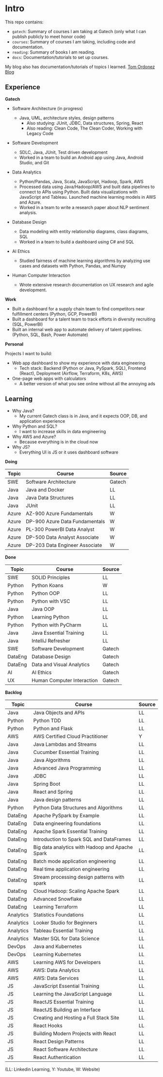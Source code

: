 # Intro

This repo contains:
* `gatech`: Summary of courses I am taking at Gatech (only what I can publish publicly to meet honor code)
* `courses`: Summary of courses I am taking, including code and documentation.
* `reading`: Summary of books I am reading.
* `docs`: Documentation/tutorials to set up courses.

My blog also has documentation/tutorials of topics I learned. [Tom Ordonez Blog](https://www.tomordonez.com/)

## Experience

**Gatech**

* Software Architecture (in progress)
  * Java, UML, architecture styles, design patterns
    * Also studying: JUnit, JDBC, Data structures, Spring, React
    * Also reading: Clean Code, The Clean Coder, Working with Legacy Code

* Software Development
  * SDLC, Java, JUnit, Test driven development
  * Worked in a team to build an Android app using Java, Android Studio, and Git

* Data Analytics
  * Python/Pandas, Java, Scala, JavaScript, Hadoop, Spark, AWS
  * Processed data using Java/Hadoop/AWS and built data pipelines to connect to APIs using Python. Built data visualizations with JavaScript and Tableau. Launched machine learning models in AWS and Azure.
  * Worked in a team to write a research paper about NLP sentiment analysis.

* Database Design
  * Data modeling with entity relationship diagrams, class diagrams, SQL
  * Worked in a team to build a dashboard using C# and SQL

* AI Ethics
  * Studied fairness of machine learning algorithms by analyzing use cases and datasets with Python, Pandas, and Numpy

* Human Computer Interaction
  * Wrote extensive research documentation on UX research and agile development.

**Work**

* Built a dashboard for a supply chain team to find competitors near fulfillment centers (Python, GCP, PowerBI)
* Built a dashboard for a talent team to track efforts in diversity recruiting (SQL, PowerBI)
* Built an internal web app to automate delivery of talent pipelines. (Python, SQL, Bash, Power Automate)

**Personal**

Projects I want to build:

* Web app dashboard to show my experience with data engineering
  * Tech stack: Backend (Python or Java, PySpark, SQL), Frontend (React), Deployment (Airflow, Terraform, K8s, AWS)
* One-page web apps with calculators
  * A better version of what you see online without all the annoying ads

## Learning

* Why Java?
  * My current Gatech class is in Java, and it expects OOP, DB, and application experience
* Why Python and SQL?
  * I want to increase skills in data engineering
* Why AWS and Azure?
  * Because everything is in the cloud now
* Why JS?
  * Everything UI is JS or it uses dashboard software

**Doing**

| Topic | Course                         | Source |
|-------|--------------------------------|--------|
| SWE   | Software Architecture          | Gatech |
| Java  | Java and Docker                | LL     |
| Java  | Java Data Structures           | LL     |
| Java  | JUnit                          | LL     |
| Azure | AZ-900 Azure Fundamentals      | W      |
| Azure | DP-900 Azure Data Fundamentals | W      |
| Azure | PL-300 PowerBI Data Analyst    | W      |
| Azure | DP-500 Data Analyst Associate  | W      |
| Azure | DP-203 Data Engineer Associate | W      |

**Done**

| Topic   | Course                     | Source |
|---------|----------------------------|--------|
| SWE     | SOLID Principles           | LL     |
| Python  | Python Koans               | W      |
| Python  | Python OOP                 | LL     |
| Python  | Python with VSC            | LL     |
| Java    | Java OOP                   | LL     |
| Python  | Learning Python            | LL     |
| Python  | Python with PyCharm        | LL     |
| Java    | Java Essential Training    | LL     |
| Java    | IntelliJ Refresher         | LL     |
| SWE     | Software Development       | Gatech |
| DataEng | Database Design            | Gatech |
| DataEng | Data and Visual Analytics  | Gatech |
| AI      | AI Ethics                  | Gatech |
| UX      | Human Computer Interaction | Gatech |

**Backlog**

| Topic     | Course                                          | Source |
|-----------|-------------------------------------------------|--------|
| Java      | Java Objects and APIs                           | LL     |
| Python    | Python TDD                                      | LL     |
| Python    | Python and Flask                                | LL     |
| AWS       | AWS Certified Cloud Practitioner                | Y      |
| Java      | Java Lambdas and Streams                        | LL     |
| Java      | Cucumber Essential Training                     | LL     |
| Java      | Java Algorithms                                 | LL     |
| Java      | Advanced Java Programming                       | LL     |
| Java      | JDBC                                            | LL     |
| Java      | Spring Boot                                     | LL     |
| Java      | React and Spring                                | LL     |
| Java      | Java design patterns                            | LL     |
| Python    | Python Data Structures and Algorithms           | LL     |
| DataEng   | Apache PySpark by Example                       | LL     |
| DataEng   | Data engineering foundations                    | LL     |
| DataEng   | Apache Spark Essential Training                 | LL     |
| DataEng   | Introduction to Spark SQL and DataFrames        | LL     |
| DataEng   | Big data analytics with Hadoop and Apache Spark | LL     |
| DataEng   | Batch mode application engineering              | LL     |
| DataEng   | Real time application engineering               | LL     |
| DataEng   | Stream processing design patterns with spark    | LL     |
| DataEng   | Cloud Hadoop: Scaling Apache Spark              | LL     |
| DataEng   | Advanced Snowflake                              | LL     |
| DataEng   | Learning Terraform                              | LL     |
| Analytics | Statistics Foundations                          | LL     |
| Analytics | Looker Studio for Beginners                     | LL     |
| Analytics | Tableau Essential Training                      | LL     |
| Analytics | Master SQL for Data Science                     | LL     |
| DevOps    | Java and Kubernetes                             | LL     |
| DevOps    | Learning Kubernetes                             | LL     |
| AWS       | Learning AWS for Developers                     | LL     |
| AWS       | AWS: Data Analytics                             | LL     |
| AWS       | AWS: Data Services                              | LL     |
| JS        | JavaScript Essential Training                   | LL     |
| JS        | Learning the JavaScript Language                | LL     |
| JS        | ReactJS Essential Training                      | LL     |
| JS        | ReactJS Building an Interface                   | LL     |
| JS        | Creating and Hosting a Full Stack Site          | LL     |
| JS        | React Hooks                                     | LL     |
| JS        | Building Modern Projects with React             | LL     |
| JS        | React Design Patterns                           | LL     |
| JS        | React Software Architecture                     | LL     |
| JS        | React Authentication                            | LL     |

(LL: Linkedin Learning, Y: Youtube, W: Website)